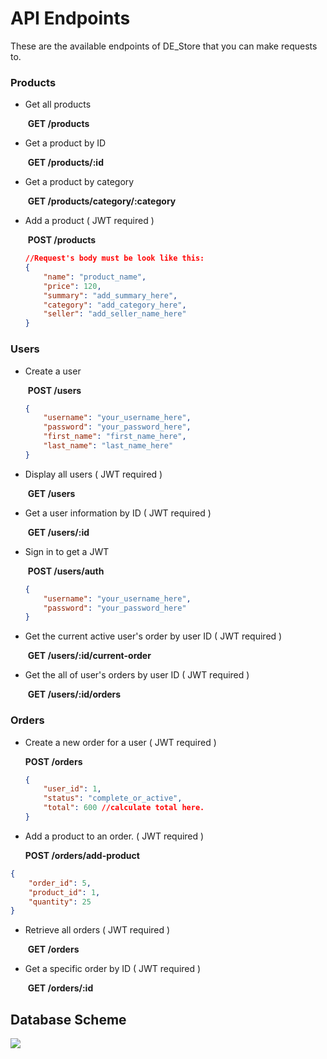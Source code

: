 # API Endpoints

These are the available endpoints of DE_Store that you can make requests to.

### Products

- Get all products

  ​	**GET /products**

- Get a product by ID

  ​	**GET /products/:id**

- Get a product by category

  ​	**GET /products/category/:category**

- Add a product ( JWT required )

  ​	**POST /products**

  ```json
  //Request's body must be look like this: 
  {
      "name": "product_name",
      "price": 120,
      "summary": "add_summary_here",
      "category": "add_category_here",
      "seller": "add_seller_name_here"
  }
  ```



### Users

- Create a user

  ​	**POST /users** 

  ```json
  {
      "username": "your_username_here",
      "password": "your_password_here",
      "first_name": "first_name_here",
      "last_name": "last_name_here"
  }
  ```

- Display all users ( JWT required )

  ​	**GET /users**

- Get a user information by ID ( JWT required )

  ​	**GET /users/:id**

- Sign in to get a JWT 

  ​	**POST /users/auth**

  ```json
  {
      "username": "your_username_here",
      "password": "your_password_here"
  }
  ```

- Get the current active user's order by user ID  ( JWT required )

  ​    **GET /users/:id/current-order**

- Get the all of user's orders by user ID  ( JWT required )

  ​    **GET /users/:id/orders**

  

### Orders

- Create a new order for a user ( JWT required )

   	**POST /orders**

  ```json
  {
      "user_id": 1,
      "status": "complete_or_active",
      "total": 600 //calculate total here.
  }
  ```

- Add a product to an order. ( JWT required )

  **POST /orders/add-product**

```json
{
    "order_id": 5,
    "product_id": 1,
    "quantity": 25
}
```

- Retrieve all orders ( JWT required )

  ​	**GET /orders**

- Get a specific order by ID ( JWT required )

  ​	**GET /orders/:id**



## Database Scheme

![](https://i.imgur.com/LAoTAVK.png)
